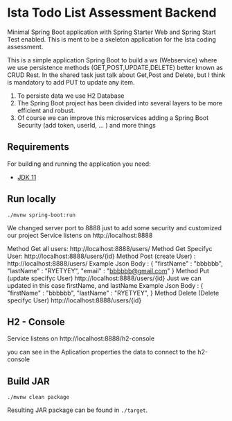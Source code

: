 # Ista Todo List Assessment Backend

Minimal Spring Boot application with Spring Starter Web and Spring Start Test enabled. This is ment to be a skeleton application for the Ista coding assessment.

This is a simple application Spring Boot to build a ws (Webservice) where we use persistence methods (GET,POST,UPDATE,DELETE) better known as CRUD Rest. In the shared task just talk about Get,Post and Delete, but I think is mandatory to add PUT to update any item.
 
 1. To persiste data we use H2 Database
 2. The Spring Boot project has been divided into several layers to be more efficient and robust.
 3. Of course we can improve this microservices adding a Spring Boot Security (add token, userId, ... ) and more things
 
 
## Requirements
For building and running the application you need:

* [JDK 11](https://openjdk.java.net/projects/jdk/11/)

## Run locally

`./mvnw spring-boot:run`

We changed server port to 8888 just to add some security and customized our project
Service listens on http://localhost:8888

Method Get all users: http://localhost:8888/users/
Method Get Specifyc User: http://localhost:8888/users/{id}
Method Post (create User) : http://localhost:8888/users/
	Example Json Body : 
	{
	"firstName" : "bbbbbb",
	"lastName" : "RYETYEY",
	"email" : "bbbbbb@gmail.com"
	}
Method Put (update specifyc User) http://localhost:8888/users/{id}
Just we can updated in this case firstName, and lastName
	Example Json Body : 
	{
		"firstName" : "bbbbbb",
		"lastName" : "RYETYEY",
	}
Method Delete (Delete specifyc User) http://localhost:8888/users/{id}

## H2 - Console

Service listens on http://localhost:8888/h2-console

you can see in the Aplication properties the data to connect to the h2-console


## Build JAR

`./mvnw clean package`

Resulting JAR package can be found in `./target`.
